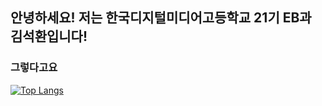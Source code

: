 
안녕하세요! 저는 한국디지털미디어고등학교 21기 EB과 김석환입니다!
---
### 그렇다고요



[![Top Langs](https://github-readme-stats.vercel.app/api/top-langs/?username=io0809oi)](https://github.com/io0809oi/github-readme-stats)
